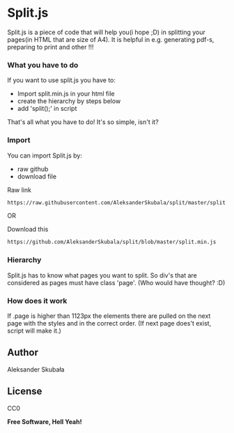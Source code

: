 # Split.js

Split.js is a piece of code that will help you(i hope ;D) in splitting your pages(in HTML that are size of A4). It is helpful in e.g. generating pdf-s, preparing to print and other !!!

### What you have to do

If you want to use split.js you have to:
  - Import split.min.js in your html file
  - create the hierarchy by steps below
  - add 'split();' in script

That's all what you have to do! It's so simple, isn't it?

### Import

You can import Split.js by:
 - raw github
 - download file

Raw link
```sh
https://raw.githubusercontent.com/AleksanderSkubala/split/master/split.min.js
```

OR

Download this
```sh
https://github.com/AleksanderSkubala/split/blob/master/split.min.js
```

### Hierarchy
Split.js has to know what pages you want to split. So div's that are considered as pages must have class 'page'. (Who would have thought? :D)

### How does it work

If .page is higher than 1123px the elements there are pulled on the next page with the styles and in the correct order. (If next page does't exist, script will make it.)

Author
----
Aleksander Skubała

License
----
CC0


**Free Software, Hell Yeah!**
